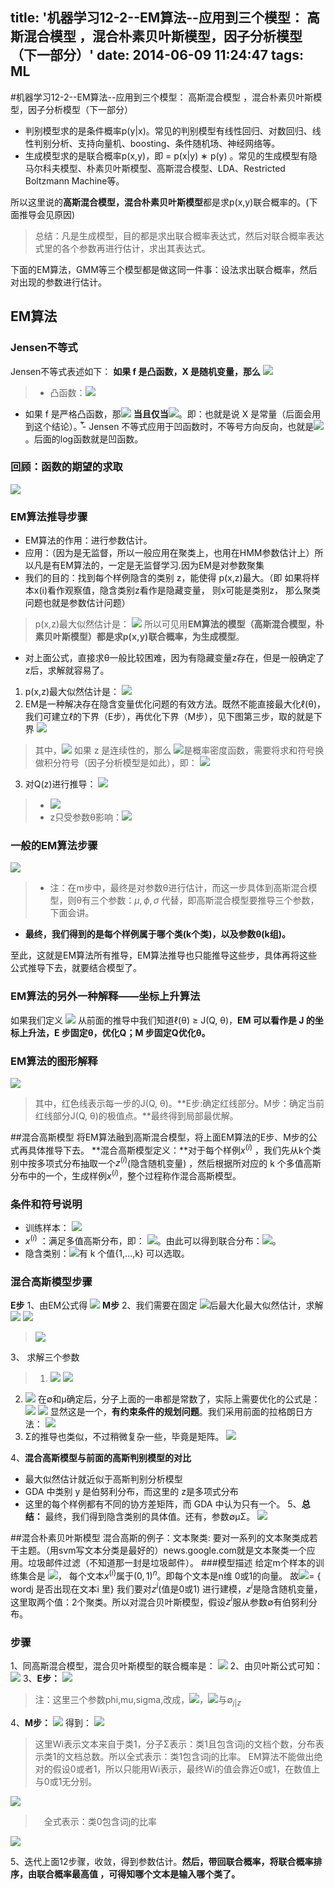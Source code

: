 title: '机器学习12-2--EM算法--应用到三个模型： 高斯混合模型 ，混合朴素贝叶斯模型，因子分析模型（下一部分）'
date: 2014-06-09 11:24:47
tags: ML
---

#机器学习12-2--EM算法--应用到三个模型： 高斯混合模型 ，混合朴素贝叶斯模型，因子分析模型（下一部分）

- 判别模型求的是条件概率p(y|x)。常见的判别模型有线性回归、对数回归、线性判别分析、支持向量机、boosting、条件随机场、神经网络等。
- 生成模型求的是联合概率p(x,y)，即 = p(x|y) ∗ p(y) 。常见的生成模型有隐马尔科夫模型、朴素贝叶斯模型、高斯混合模型、LDA、Restricted Boltzmann Machine等。

所以这里说的**高斯混合模型，混合朴素贝叶斯模型**都是求p(x,y)联合概率的。(下面推导会见原因)
> 总结：凡是生成模型，目的都是求出联合概率表达式，然后对联合概率表达式里的各个参数再进行估计，求出其表达式。

下面的EM算法，GMM等三个模型都是做这同一件事：设法求出联合概率，然后对出现的参数进行估计。
## EM算法
### Jensen不等式
Jensen不等式表述如下：
**如果 f 是凸函数，X 是随机变量，那么**
![](/img/1402209306815.png)
> - 凸函数：![](/img/1402209470955.png)
- 如果 f 是严格凸函数，那![](/img/1402209356776.png) **当且仅当**![](/img/1402209396541.png)。即：也就是说 X 是常量（后面会用到这个结论）。𞀊- Jensen 不等式应用于凹函数时，不等号方向反向，也就是![](/img/1402209551145.png)。后面的log函数就是凹函数。

### 回顾：函数的期望的求取
![](/img/1402209667241.png)

### EM算法推导步骤
- EM算法的作用：进行参数估计。
- 应用：（因为是无监督，所以一般应用在聚类上，也用在HMM参数估计上）所以凡是有EM算法的，一定是无监督学习.因为EM是对参数聚集
- 我们的目的：找到每个样例隐含的类别 z，能使得 p(x,z)最大。（即 如果将样本x(i)看作观察值，隐含类别z看作是隐藏变量， 则x可能是类别z， 那么聚类问题也就是参数估计问题）
> p(x,z)最大似然估计是：
![](/img/1402209950866.png)
所以可见用**EM算法的模型（高斯混合模型，朴素贝叶斯模型）都是求p(x,y)联合概率，为生成模型**。
- 对上面公式，直接求θ一般比较困难，因为有隐藏变量z存在，但是一般确定了z后，求解就容易了。
1. p(x,z)最大似然估计是：
![](/img/1402209950866.png)
2. EM是一种解决存在隐含变量优化问题的有效方法。既然不能直接最大化ℓ(θ)，我们可建立ℓ的下界（E步），再优化下界（M步），见下图第三步，取的就是下界
![](/img/1402210751052.png)
> 其中，![](/img/1402210847527.png)
如果 z 是连续性的，那么 ![](/img/1402210885721.png)是概率密度函数，需要将求和符号换做积分符号（因子分析模型是如此），即：
![](/img/1402210998845.png)
3. 对Q(z)进行推导：
![](/img/1402211256855.png)
> - ![](/img/1402218278971.png)
> - z只受参数θ影响：![](/img/1402211272750.png)

### 一般的EM算法步骤
![](/img/1402211420552.png)
> - 注：在m步中，最终是对参数θ进行估计，而这一步具体到高斯混合模型，则θ有三个参数：$\mu,\phi,  \sigma$  代替，即高斯混合模型要推导三个参数，下面会讲。
- **最终，我们得到的是每个样例属于哪个类(k个类)，以及参数θ(k组)。**

至此，这就是EM算法所有推导，EM算法推导也只能推导这些步，具体再将这些公式推导下去，就要结合模型了。

### EM算法的另外一种解释——坐标上升算法
如果我们定义
![](/img/1402211849880.png)
从前面的推导中我们知道ℓ(θ) ≥ J(Q, θ)，**EM 可以看作是 J 的坐标上升法，E 步固定θ，优化Q；M 步固定Q优化θ。**

### EM算法的图形解释
![](/img/1402212387115.png)
> 其中，红色线表示每一步的J(Q, θ)。**E步:确定红线部分。M步：确定当前红线部分J(Q, θ)的极值点。**最终得到局部最优解。


##混合高斯模型
将EM算法融到高斯混合模型，将上面EM算法的E步、M步的公式再具体推导下去。
**混合高斯模型定义：**对于每个样例$x^{(i)}$ ，我们先从k个类别中按多项式分布抽取一个$z^{(i)}$(隐含随机变量) ，然后根据所对应的 k 个多值高斯分布中的一个，生成样例$x^{(i)}$，整个过程称作混合高斯模型。

### 条件和符号说明
- 训练样本： ![](/img/1402213406548.png)
- $x^{(i)}$ ：满足多值高斯分布，即： ![](/img/1402213247571.png)。由此可以得到联合分布：![](/img/1402213361821.png)。
- 隐含类别：![](/img/1402213296446.png)有 k 个值{1,…,k} 可以选取。

### 混合高斯模型步骤
**E步**
1、由EM公式得
 ![](/img/1402214657363.png)
 **M步**
2、我们需要在固定 ![](/img/1402216219272.png)后最大化最大似然估计，求解![](/img/1402216173819.png)
![](/img/1402216056931.png)
>  ![](/img/1402216309591.png)

3、 求解三个参数
> 1. ![](/img/1402216826863.png)
![](/img/1402216790246.png)
2. ![](/img/1402216927482.png)
在∅和μ确定后，分子上面的一串都是常数了，实际上需要优化的公式是：
 ![](/img/1402217031911.png)
![](/img/1402217102533.png)
显然这是一个，**有约束条件的规划问题**。我们采用前面的拉格朗日方法：
![](/img/1402217299555.png)
3. Σ的推导也类似，不过稍微复杂一些，毕竟是矩阵。
 ![](/img/1402217352304.png)

4、**混合高斯模型与前面的高斯判别模型的对比**
- 最大似然估计就近似于高斯判别分析模型
- GDA 中类别 y 是伯努利分布，而这里的 z是多项式分布
- 这里的每个样例都有不同的协方差矩阵，而 GDA 中认为只有一个。
5、**总结：**
最终，我们得到隐含类别的具体值。还有，参数∅μΣ。
![](/img/1402218031354.png)

##混合朴素贝叶斯模型
   混合高斯的例子：文本聚类: 要对一系列的文本聚类成若干主题。（用svm写文本分类是最好的）news.google.com就是文本聚类一个应用。垃圾邮件过滤（不知道那一封是垃圾邮件）。
###模型描述
给定m个样本的训练集合是 ![](/img/1402223138154.png)， 每个文本$x^{(i)}$属于$(0,1)^n$。即每个文本是n维 0或1的向量。
故![](/img/1402223213118.png)= { wordj 是否出现在文本i 里} 
我们要对$z^{i}$(值是0或1) 进行建模，$z^{i}$是隐含随机变量，这里取两个值：2个聚类。所以对混合贝叶斯模型，假设$z^{i}$服从参数∅有伯努利分布。
### 步骤
1、同高斯混合模型，混合贝叶斯模型的联合概率是：
![](/img/1402223403871.png)
2、由贝叶斯公式可知：
![](/img/1402223616086.png)
3、**E步：**
![](/img/1402223867190.png)
> 注：这里三个参数phi,mu,sigma,改成，![](/img/1402223904636.png)，![](/img/1402223914984.png)与$∅_{j|z}$

4、**M步：**
![](/img/1402224163545.png)
得到：
![](/img/1402224330898.png)
> 这里Wi表示文本来自于类1，分子Σ表示：类1且包含词j的文档个数，分布表示类1的文档总数。所以全式表示：类1包含词j的比率。
EM算法不能做出绝对的假设0或者1，所以只能用Wi表示，最终Wi的值会靠近0或1，在数值上与0或1无分别。

![](/img/1402224309001.png)
> 　全式表示：类0包含词j的比率

![](/img/1402224297069.png)

5、迭代上面12步骤，收敛，得到参数估计。**然后，带回联合概率，将联合概率排序，由联合概率最高值 ，可得知哪个文本是输入哪个类了。**






















